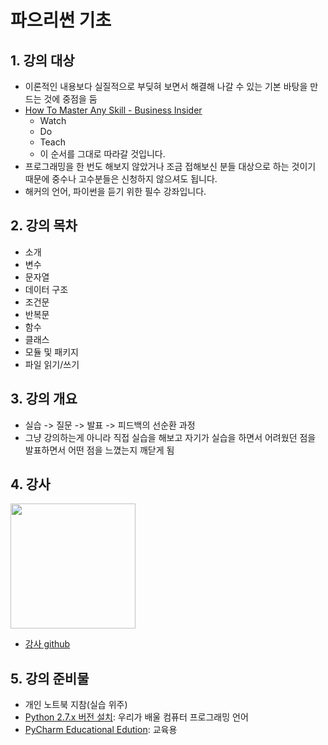 # 파으리썬 기초

## 1. 강의 대상

- 이론적인 내용보다 실질적으로 부딪혀 보면서 해결해 나갈 수 있는 기본 바탕을 만드는 것에 중점을 둠
- [How To Master Any Skill - Business Insider](http://www.businessinsider.com/skill-mastery-2014-5?utm_content=buffer801f0&utm_medium=social&utm_source=facebook.com&utm_campaign=buffer)
  - Watch
  - Do
  - Teach
  - 이 순서를 그대로 따라갈 것입니다.
- 프로그래밍을 한 번도 해보지 않았거나 조금 접해보신 분들 대상으로 하는 것이기 때문에 중수나 고수분들은 신청하지 않으셔도 됩니다.
- 해커의 언어, 파이썬을 듣기 위한 필수 강좌입니다.

## 2. 강의 목차

- 소개
- 변수
- 문자열
- 데이터 구조
- 조건문
- 반복문
- 함수
- 클래스
- 모듈 및 패키지
- 파일 읽기/쓰기

## 3. 강의 개요

- 실습 -> 질문 -> 발표 -> 피드백의 선순환 과정
- 그냥 강의하는게 아니라 직접 실습을 해보고 자기가 실습을 하면서 어려웠던 점을 발표하면서 어떤 점을 느꼈는지 깨닫게 됨

## 4. 강사

<img src="https://avatars0.githubusercontent.com/u/6144782?s=460" width="200px" />

- [강사 github](https://github.com/re4lfl0w/ipython)

## 5. 강의 준비물

- 개인 노트북 지참(실습 위주)
- [Python 2.7.x 버전 설치](http://python.org): 우리가 배울 컴퓨터 프로그래밍 언어
- [PyCharm Educational Edution](https://www.jetbrains.com/pycharm-educational/): 교육용